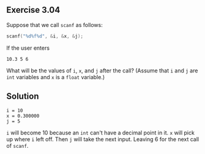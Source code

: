 ## Exercise 3.04

Suppose that we call `scanf` as follows: 

```c
scanf("%d%f%d", &i, &x, &j);  
```

If the user enters  

```
10.3 5 6  
```

What will be the values of `i`, `x`, and `j` after the call? (Assume that `i` and `j` are `int` variables and `x` is a `float` variable.)  

## Solution

```
i = 10  
x = 0.300000  
j = 5  
```

`i` will become 10 because an `int` can't have a decimal point in it. `x` will pick up where `i` left off. 
Then `j` will take the next input. Leaving 6 for the next call of `scanf`.